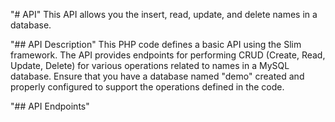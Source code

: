 "# API" 
This API allows you the insert, read, update, and delete names in a database.

"## API Description"
This PHP code defines a basic API using the Slim framework. The API provides 
endpoints for performing CRUD (Create, Read, Update, Delete) for various operations 
related to names in a MySQL database. Ensure that you have a database named "demo" 
created and properly configured to support the operations defined in the code.

"## API Endpoints"
